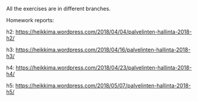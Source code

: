 All the exercises are in different branches. 


Homework reports:

h2: https://heikkima.wordpress.com/2018/04/04/palvelinten-hallinta-2018-h2/

h3: https://heikkima.wordpress.com/2018/04/16/palvelinten-hallinta-2018-h3/

h4: https://heikkima.wordpress.com/2018/04/23/palvelinten-hallinta-2018-h4/

h5: https://heikkima.wordpress.com/2018/05/07/palvelinten-hallinta-2018-h5/
